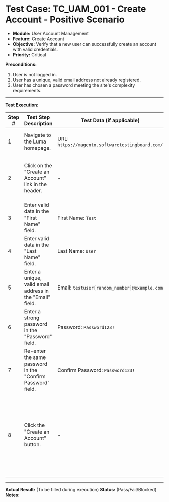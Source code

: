 # Test Case: TC_UAM_001 - Create Account - Positive Scenario

* **Module:** User Account Management
* **Feature:** Create Account
* **Objective:** Verify that a new user can successfully create an account with valid credentials.
* **Priority:** Critical

**Preconditions:**
1.  User is not logged in.
2.  User has a unique, valid email address not already registered.
3.  User has chosen a password meeting the site's complexity requirements.

---
**Test Execution:**

| Step # | Test Step Description                                                                 | Test Data (if applicable)                     | Expected Result                                                                                                                               |
|--------|---------------------------------------------------------------------------------------|-----------------------------------------------|-----------------------------------------------------------------------------------------------------------------------------------------------|
| 1      | Navigate to the Luma homepage.                                                        | URL: `https://magento.softwaretestingboard.com/` | Luma homepage loads successfully.                                                                                                             |
| 2      | Click on the "Create an Account" link in the header.                                  | -                                             | User is redirected to the "Create New Customer Account" page.                                                                                 |
| 3      | Enter valid data in the "First Name" field.                                           | First Name: `Test`                            | "Test" is entered into the First Name field.                                                                                                  |
| 4      | Enter valid data in the "Last Name" field.                                            | Last Name: `User`                             | "User" is entered into the Last Name field.                                                                                                   |
| 5      | Enter a unique, valid email address in the "Email" field.                             | Email: `testuser[random_number]@example.com`   | Email address is entered into the Email field.                                                                                                |
| 6      | Enter a strong password in the "Password" field.                                      | Password: `Password123!`                      | Password is entered and masked in the Password field.                                                                                         |
| 7      | Re-enter the same password in the "Confirm Password" field.                           | Confirm Password: `Password123!`                | Password is entered and masked in the Confirm Password field.                                                                               |
| 8      | Click the "Create an Account" button.                                                 | -                                             | 1. User is redirected to the "My Dashboard" page. <br> 2. Success message "Thank you for registering..." is displayed. <br> 3. User is logged in. |

---
**Actual Result:** (To be filled during execution)
**Status:** (Pass/Fail/Blocked)
**Notes:**
